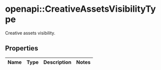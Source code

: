 # openapi::CreativeAssetsVisibilityType

Creative assets visibility.

## Properties
Name | Type | Description | Notes
------------ | ------------- | ------------- | -------------


